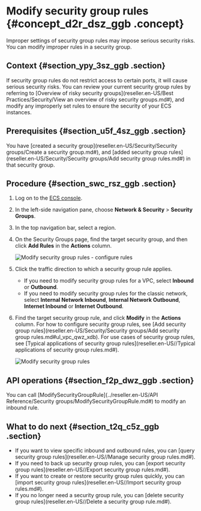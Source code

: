 # Modify security group rules {#concept_d2r_dsz_ggb .concept}

Improper settings of security group rules may impose serious security risks. You can modify improper rules in a security group.

## Context {#section_ypy_3sz_ggb .section}

If security group rules do not restrict access to certain ports, it will cause serious security risks. You can review your current security group rules by referring to [Overview of risky security groups](reseller.en-US/Best Practices/Security/View an overview of risky security groups.md#), and modify any improperly set rules to ensure the security of your ECS instances.

## Prerequisites {#section_u5f_4sz_ggb .section}

You have [created a security group](reseller.en-US/Security/Security groups/Create a security group.md#), and [added security group rules](reseller.en-US/Security/Security groups/Add security group rules.md#) in that security group.

## Procedure {#section_swc_rsz_ggb .section}

1.  Log on to the [ECS console](https://partners-intl.console.aliyun.com/#/ecs).
2.  In the left-side navigation pane, choose **Network & Security** \> **Security Groups**.
3.  In the top navigation bar, select a region.
4.  On the Security Groups page, find the target security group, and then click **Add Rules** in the **Actions** column.

    ![Modify security group rules - configure rules](images/35540_en-US.png)

5.  Click the traffic direction to which a security group rule applies.
    -   If you need to modify security group rules for a VPC, select **Inbound** or **Outbound**.
    -   If you need to modify security group rules for the classic network, select **Internal Network Inbound**, **Internal Network Outbound**, **Internet Inbound** or **Internet Outbound**.
6.  Find the target security group rule, and click **Modify** in the **Actions** column. For how to configure security group rules, see [Add security group rules](reseller.en-US/Security/Security groups/Add security group rules.md#ul_vpc_qwz_xdb). For use cases of security group rules, see [Typical applications of security group rules](reseller.en-US//Typical applications of security group rules.md#).

    ![Modify security group rules](images/35541_en-US.png)


## API operations {#section_f2p_dwz_ggb .section}

You can call [ModifySecurityGroupRule](../reseller.en-US/API Reference/Security groups/ModifySecurityGroupRule.md#) to modify an inbound rule.

## What to do next {#section_t2q_c5z_ggb .section}

-   If you want to view specific inbound and outbound rules, you can [query security group rules](reseller.en-US//Manage security group rules.md#).
-   If you need to back up security group rules, you can [export security group rules](reseller.en-US//Export security group rules.md#).
-   If you want to create or restore security group rules quickly, you can [import security group rules](reseller.en-US//Import security group rules.md#).
-   If you no longer need a security group rule, you can [delete security group rules](reseller.en-US//Delete a security group rule.md#).


